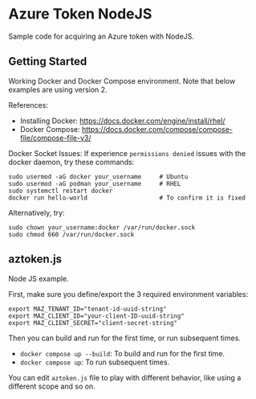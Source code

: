# Azure Token NodeJS
Sample code for acquiring an Azure token with NodeJS.


## Getting Started
Working Docker and Docker Compose environment. Note that below examples are using version 2.

References:
  - Installing Docker: <https://docs.docker.com/engine/install/rhel/>
  - Docker Compose: <https://docs.docker.com/compose/compose-file/compose-file-v3/>

Docker Socket Issues:
If experience `permissions denied` issues with the docker daemon, try these commands: 

```
sudo usermod -aG docker your_username     # Ubuntu
sudo usermod -aG podman your_username     # RHEL
sudo systemctl restart docker
docker run hello-world                    # To confirm it is fixed
```

Alternatively, try:
```
sudo chown your_username:docker /var/run/docker.sock
sudo chmod 660 /var/run/docker.sock
```

## aztoken.js
Node JS example.

First, make sure you define/export the 3 required environment variables: 

```
export MAZ_TENANT_ID="tenant-id-uuid-string"
export MAZ_CLIENT_ID="your-client-ID-uuid-string"
export MAZ_CLIENT_SECRET="client-secret-string"
```

Then you can build and run for the first time, or run subsequent times.

- `docker compose up --build`: To build and run for the first time.
- `docker compose up`: To run subsequent times.

You can edit `aztoken.js` file to play with different behavior, like using a different scope and so on.


